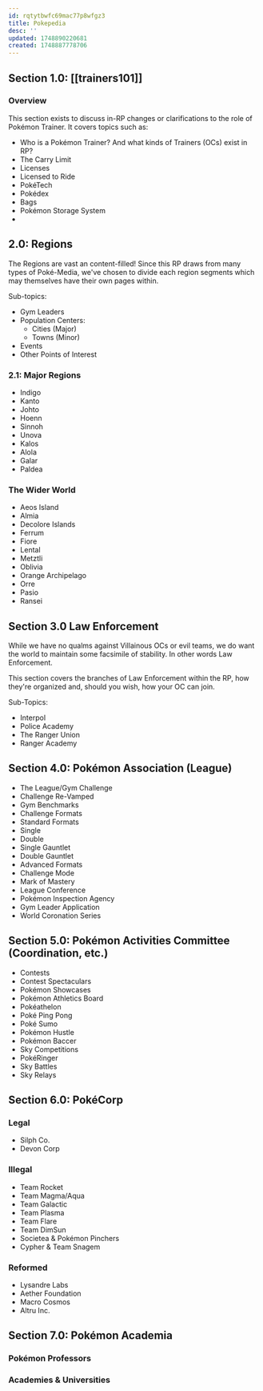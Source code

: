 ```yaml
---
id: rqtytbwfc69mac77p8wfgz3
title: Pokepedia
desc: ''
updated: 1748890220681
created: 1748887778706
---
```


## Section 1.0: [[trainers101]]

### Overview

This section exists to discuss in-RP changes or clarifications to the role of Pokémon Trainer. It covers topics such as:

- Who is a Pokémon Trainer? And what kinds of Trainers (OCs) exist in RP?
- The Carry Limit
- Licenses
- Licensed to Ride
- PokéTech
- Pokédex
- Bags
- Pokémon Storage System
-

## 2.0: Regions

The Regions are vast an content-filled! Since this RP draws from many types of Poké-Media, we've chosen to divide each region segments which may themselves have their own pages within.

Sub-topics:

- Gym Leaders
- Population Centers:
  - Cities (Major)
  - Towns (Minor)
- Events
- Other Points of Interest

### 2.1: Major Regions

- Indigo
- Kanto
- Johto
- Hoenn
- Sinnoh
- Unova
- Kalos
- Alola
- Galar
- Paldea

### The Wider World

- Aeos Island
- Almia
- Decolore Islands
- Ferrum
- Fiore
- Lental
- Metztli
- Oblivia
- Orange Archipelago
- Orre
- Pasio
- Ransei

## Section 3.0 Law Enforcement

While we have no qualms against Villainous OCs or evil teams, we do want the world to maintain some facsimile of stability. In other words Law Enforcement.

This section covers the branches of Law Enforcement within the RP, how they're organized and, should you wish, how your OC can join.

Sub-Topics:

- Interpol
- Police Academy
- The Ranger Union
- Ranger Academy

## Section 4.0: Pokémon Association (League)

- The League/Gym Challenge
- Challenge Re-Vamped
- Gym Benchmarks
- Challenge Formats
- Standard Formats
- Single
- Double
- Single Gauntlet
- Double Gauntlet
- Advanced Formats
- Challenge Mode
- Mark of Mastery
- League Conference
- Pokémon Inspection Agency
- Gym Leader Application
- World Coronation Series

## Section 5.0: Pokémon Activities Committee (Coordination, etc.)

- Contests
- Contest Spectaculars
- Pokémon Showcases
- Pokémon Athletics Board
- Pokéathelon
- Poké Ping Pong
- Poké Sumo
- Pokémon Hustle
- Pokémon Baccer
- Sky Competitions
- PokéRinger
- Sky Battles
- Sky Relays

## Section 6.0: PokéCorp

### Legal

- Silph Co.
- Devon Corp

### Illegal

- Team Rocket
- Team Magma/Aqua
- Team Galactic
- Team Plasma
- Team Flare
- Team DimSun
- Societea & Pokémon Pinchers
- Cypher & Team Snagem

### Reformed

- Lysandre Labs
- Aether Foundation
- Macro Cosmos
- Altru Inc.

## Section 7.0: Pokémon Academia

### Pokémon Professors

### Academies & Universities
